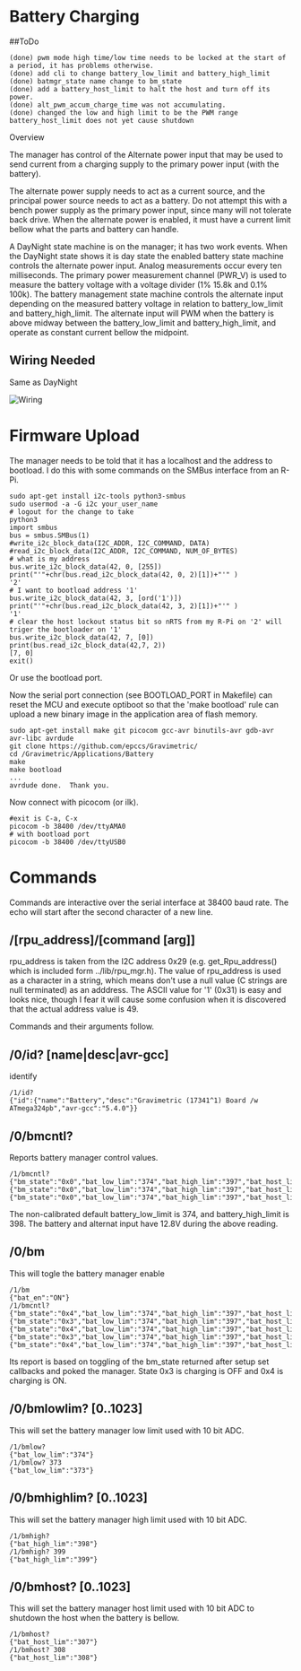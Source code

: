 # Battery Charging

##ToDo

```
(done) pwm mode high time/low time needs to be locked at the start of a period, it has problems otherwise.
(done) add cli to change battery_low_limit and battery_high_limit
(done) batmgr_state name change to bm_state
(done) add a battery_host_limit to halt the host and turn off its power.
(done) alt_pwm_accum_charge_time was not accumulating.
(done) changed the low and high limit to be the PWM range
battery_host_limit does not yet cause shutdown
```


 Overview

The manager has control of the Alternate power input that may be used to send current from a charging supply to the primary power input (with the battery). 

The alternate power supply needs to act as a current source, and the principal power source needs to act as a battery. Do not attempt this with a bench power supply as the primary power input, since many will not tolerate back drive. When the alternate power is enabled, it must have a current limit bellow what the parts and battery can handle.

A DayNight state machine is on the manager; it has two work events. When the DayNight state shows it is day state the enabled battery state machine controls the alternate power input. Analog measurements occur every ten milliseconds. The primary power measurement channel (PWR_V) is used to measure the battery voltage with a voltage divider (1% 15.8k and 0.1% 100k). The battery management state machine controls the alternate input depending on the measured battery voltage in relation to battery_low_limit and battery_high_limit. The alternate input will PWM when the battery is above midway between the battery_low_limit and battery_high_limit, and operate as constant current bellow the midpoint. 


## Wiring Needed

Same as DayNight

![Wiring](../DayNight/Setup/AuxilaryWiring.png)


# Firmware Upload

The manager needs to be told that it has a localhost and the address to bootload. I do this with some commands on the SMBus interface from an R-Pi.

``` 
sudo apt-get install i2c-tools python3-smbus
sudo usermod -a -G i2c your_user_name
# logout for the change to take
python3
import smbus
bus = smbus.SMBus(1)
#write_i2c_block_data(I2C_ADDR, I2C_COMMAND, DATA)
#read_i2c_block_data(I2C_ADDR, I2C_COMMAND, NUM_OF_BYTES)
# what is my address
bus.write_i2c_block_data(42, 0, [255])
print("'"+chr(bus.read_i2c_block_data(42, 0, 2)[1])+"'" )
'2'
# I want to bootload address '1'
bus.write_i2c_block_data(42, 3, [ord('1')])
print("'"+chr(bus.read_i2c_block_data(42, 3, 2)[1])+"'" )
'1'
# clear the host lockout status bit so nRTS from my R-Pi on '2' will triger the bootloader on '1'
bus.write_i2c_block_data(42, 7, [0])
print(bus.read_i2c_block_data(42,7, 2))
[7, 0]
exit()
```

Or use the bootload port.

Now the serial port connection (see BOOTLOAD_PORT in Makefile) can reset the MCU and execute optiboot so that the 'make bootload' rule can upload a new binary image in the application area of flash memory.

``` 
sudo apt-get install make git picocom gcc-avr binutils-avr gdb-avr avr-libc avrdude
git clone https://github.com/epccs/Gravimetric/
cd /Gravimetric/Applications/Battery
make
make bootload
...
avrdude done.  Thank you.
``` 

Now connect with picocom (or ilk).


``` 
#exit is C-a, C-x
picocom -b 38400 /dev/ttyAMA0
# with bootload port
picocom -b 38400 /dev/ttyUSB0
``` 

# Commands

Commands are interactive over the serial interface at 38400 baud rate. The echo will start after the second character of a new line. 


## /\[rpu_address\]/\[command \[arg\]\]

rpu_address is taken from the I2C address 0x29 (e.g. get_Rpu_address() which is included form ../lib/rpu_mgr.h). The value of rpu_address is used as a character in a string, which means don't use a null value (C strings are null terminated) as an adddress. The ASCII value for '1' (0x31) is easy and looks nice, though I fear it will cause some confusion when it is discovered that the actual address value is 49.

Commands and their arguments follow.


## /0/id? \[name|desc|avr-gcc\]

identify 

``` 
/1/id?
{"id":{"name":"Battery","desc":"Gravimetric (17341^1) Board /w ATmega324pb","avr-gcc":"5.4.0"}}
```


##  /0/bmcntl?

Reports battery manager control values. 

``` 
/1/bmcntl?
{"bm_state":"0x0","bat_low_lim":"374","bat_high_lim":"397","bat_host_lim":"307","adc_pwr_v":"387","adc_alt_v":"0","pwm_timer":"0","dn_timer":"13810335"}
{"bm_state":"0x0","bat_low_lim":"374","bat_high_lim":"397","bat_host_lim":"307","adc_pwr_v":"386","adc_alt_v":"0","pwm_timer":"0","dn_timer":"13815335"}
{"bm_state":"0x0","bat_low_lim":"374","bat_high_lim":"397","bat_host_lim":"307","adc_pwr_v":"387","adc_alt_v":"0","pwm_timer":"0","dn_timer":"13820334"}
``` 

The non-calibrated default battery_low_limit is 374, and battery_high_limit is 398. The battery and alternat input have 12.8V during the above reading.


##  /0/bm

This will togle the battery manager enable

``` 
/1/bm
{"bat_en":"ON"}
/1/bmcntl?
{"bm_state":"0x4","bat_low_lim":"374","bat_high_lim":"397","bat_host_lim":"307","adc_pwr_v":"386","adc_alt_v":"258","pwm_timer":"6023","dn_timer":"47679"}
{"bm_state":"0x3","bat_low_lim":"374","bat_high_lim":"397","bat_host_lim":"307","adc_pwr_v":"385","adc_alt_v":"258","pwm_timer":"8891","dn_timer":"52676"}
{"bm_state":"0x4","bat_low_lim":"374","bat_high_lim":"397","bat_host_lim":"307","adc_pwr_v":"386","adc_alt_v":"258","pwm_timer":"10803","dn_timer":"57676"}
{"bm_state":"0x3","bat_low_lim":"374","bat_high_lim":"397","bat_host_lim":"307","adc_pwr_v":"385","adc_alt_v":"258","pwm_timer":"13671","dn_timer":"62675"}
{"bm_state":"0x4","bat_low_lim":"374","bat_high_lim":"397","bat_host_lim":"307","adc_pwr_v":"386","adc_alt_v":"258","pwm_timer":"15583","dn_timer":"67674"}
```

Its report is based on toggling of the bm_state returned after setup set callbacks and poked the manager. State 0x3 is charging is OFF and 0x4 is charging is ON.


##  /0/bmlowlim? \[0..1023\]

This will set the battery manager low limit used with 10 bit ADC.

``` 
/1/bmlow?
{"bat_low_lim":"374"}
/1/bmlow? 373
{"bat_low_lim":"373"}
```


##  /0/bmhighlim? \[0..1023\]

This will set the battery manager high limit used with 10 bit ADC.

``` 
/1/bmhigh?
{"bat_high_lim":"398"}
/1/bmhigh? 399
{"bat_high_lim":"399"}
```


##  /0/bmhost? \[0..1023\]

This will set the battery manager host limit used with 10 bit ADC to shutdown the host when the battery is bellow.

``` 
/1/bmhost?
{"bat_host_lim":"307"}
/1/bmhost? 308
{"bat_host_lim":"308"}
```
